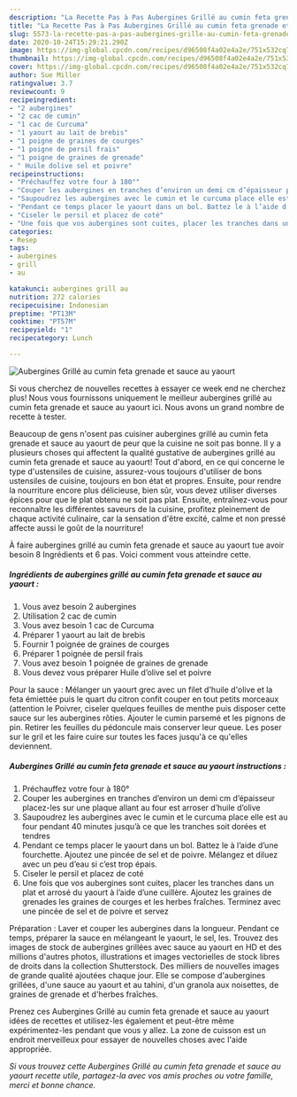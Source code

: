 ```yaml
---
description: "La Recette Pas à Pas Aubergines Grillé au cumin feta grenade et sauce au yaourt"
title: "La Recette Pas à Pas Aubergines Grillé au cumin feta grenade et sauce au yaourt"
slug: 5573-la-recette-pas-a-pas-aubergines-grille-au-cumin-feta-grenade-et-sauce-au-yaourt
date: 2020-10-24T15:29:21.290Z
image: https://img-global.cpcdn.com/recipes/d96508f4a02e4a2e/751x532cq70/aubergines-grille-au-cumin-feta-grenade-et-sauce-au-yaourt-photo-principale-de-la-recette.jpg
thumbnail: https://img-global.cpcdn.com/recipes/d96508f4a02e4a2e/751x532cq70/aubergines-grille-au-cumin-feta-grenade-et-sauce-au-yaourt-photo-principale-de-la-recette.jpg
cover: https://img-global.cpcdn.com/recipes/d96508f4a02e4a2e/751x532cq70/aubergines-grille-au-cumin-feta-grenade-et-sauce-au-yaourt-photo-principale-de-la-recette.jpg
author: Sue Miller
ratingvalue: 3.7
reviewcount: 9
recipeingredient:
- "2 aubergines"
- "2 cac de cumin"
- "1 cac de Curcuma"
- "1 yaourt au lait de brebis"
- "1 poigne de graines de courges"
- "1 poigne de persil frais"
- "1 poigne de graines de grenade"
- " Huile dolive sel et poivre"
recipeinstructions:
- "Préchauffez votre four à 180°"
- "Couper les aubergines en tranches d’environ un demi cm d’épaisseur placez-les sur une plaque allant au four est arroser d’huile d’olive"
- "Saupoudrez les aubergines avec le cumin et le curcuma place elle est au four pendant 40 minutes jusqu’à ce que les tranches soit dorées et tendres"
- "Pendant ce temps placer le yaourt dans un bol. Battez le à l’aide d’une fourchette. Ajoutez une pincée de sel et de poivre. Mélangez et diluez avec un peu d’eau si c’est trop épais."
- "Ciseler le persil et placez de coté"
- "Une fois que vos aubergines sont cuites, placer les tranches dans un plat et arrosé du yaourt à l’aide d’une cuillère. Ajoutez les graines de grenades les graines de courges et les herbes fraîches. Terminez avec une pincée de sel et de poivre et servez"
categories:
- Resep
tags:
- aubergines
- grill
- au

katakunci: aubergines grill au 
nutrition: 272 calories
recipecuisine: Indonesian
preptime: "PT13M"
cooktime: "PT57M"
recipeyield: "1"
recipecategory: Lunch

---
```



![Aubergines Grillé au cumin feta grenade et sauce au yaourt](https://img-global.cpcdn.com/recipes/d96508f4a02e4a2e/751x532cq70/aubergines-grille-au-cumin-feta-grenade-et-sauce-au-yaourt-photo-principale-de-la-recette.jpg)

Si vous cherchez de nouvelles recettes à essayer ce week end ne cherchez plus! Nous vous fournissons uniquement le meilleur aubergines grillé au cumin feta grenade et sauce au yaourt ici. Nous avons un grand nombre de recette à tester.

Beaucoup de gens n'osent pas cuisiner aubergines grillé au cumin feta grenade et sauce au yaourt de peur que la cuisine ne soit pas bonne. Il y a plusieurs choses qui affectent la qualité gustative de aubergines grillé au cumin feta grenade et sauce au yaourt! Tout d'abord, en ce qui concerne le type d'ustensiles de cuisine, assurez-vous toujours d'utiliser de bons ustensiles de cuisine, toujours en bon état et propres. Ensuite, pour rendre la nourriture encore plus délicieuse, bien sûr, vous devez utiliser diverses épices pour que le plat obtenu ne soit pas plat. Ensuite, entraînez-vous pour reconnaître les différentes saveurs de la cuisine, profitez pleinement de chaque activité culinaire, car la sensation d'être excité, calme et non pressé affecte aussi le goût de la nourriture!

<!--inarticleads1-->

À faire aubergines grillé au cumin feta grenade et sauce au yaourt tue avoir besoin 8 Ingrédients et 6 pas. Voici comment vous atteindre cette.

##### Ingrédients de aubergines grillé au cumin feta grenade et sauce au yaourt :

1. Vous avez besoin 2 aubergines
1. Utilisation 2 cac de cumin
1. Vous avez besoin 1 cac de Curcuma
1. Préparer 1 yaourt au lait de brebis
1. Fournir 1 poignée de graines de courges
1. Préparer 1 poignée de persil frais
1. Vous avez besoin 1 poignée de graines de grenade
1. Vous devez vous préparer  Huile d’olive sel et poivre


Pour la sauce : Mélanger un yaourt grec avec un filet d&#39;huile d&#39;olive et la feta émiettée puis le quart du citron confit couper en tout petits morceaux (attention le Poivrer, ciseler quelques feuilles de menthe puis disposer cette sauce sur les aubergines rôties. Ajouter le cumin parsemé et les pignons de pin. Retirer les feuilles du pédoncule mais conserver leur queue. Les poser sur le gril et les faire cuire sur toutes les faces jusqu&#39;à ce qu&#39;elles deviennent. 

<!--inarticleads2-->

##### Aubergines Grillé au cumin feta grenade et sauce au yaourt instructions :

1. Préchauffez votre four à 180°
1. Couper les aubergines en tranches d’environ un demi cm d’épaisseur placez-les sur une plaque allant au four est arroser d’huile d’olive
1. Saupoudrez les aubergines avec le cumin et le curcuma place elle est au four pendant 40 minutes jusqu’à ce que les tranches soit dorées et tendres
1. Pendant ce temps placer le yaourt dans un bol. Battez le à l’aide d’une fourchette. Ajoutez une pincée de sel et de poivre. Mélangez et diluez avec un peu d’eau si c’est trop épais.
1. Ciseler le persil et placez de coté
1. Une fois que vos aubergines sont cuites, placer les tranches dans un plat et arrosé du yaourt à l’aide d’une cuillère. Ajoutez les graines de grenades les graines de courges et les herbes fraîches. Terminez avec une pincée de sel et de poivre et servez


Préparation : Laver et couper les aubergines dans la longueur. Pendant ce temps, préparer la sauce en mélangeant le yaourt, le sel, les. Trouvez des images de stock de aubergines grillées avec sauce au yaourt en HD et des millions d&#39;autres photos, illustrations et images vectorielles de stock libres de droits dans la collection Shutterstock. Des milliers de nouvelles images de grande qualité ajoutées chaque jour. Elle se compose d&#39;aubergines grillées, d&#39;une sauce au yaourt et au tahini, d&#39;un granola aux noisettes, de graines de grenade et d&#39;herbes fraîches. 

<!--inarticleads1-->

<p>
Prenez ces Aubergines Grillé au cumin feta grenade et sauce au yaourt idées de recettes et utilisez-les également et peut-être même expérimentez-les pendant que vous y allez. La zone de cuisson est un endroit merveilleux pour essayer de nouvelles choses avec l'aide appropriée.
</p>

<p>
<i>Si vous trouvez cette Aubergines Grillé au cumin feta grenade et sauce au yaourt recette utile, partagez-la avec vos amis proches ou votre famille, merci et bonne chance.</i>
</p>
